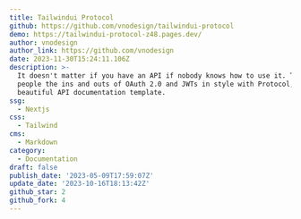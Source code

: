 ```yaml
---
title: Tailwindui Protocol
github: https://github.com/vnodesign/tailwindui-protocol
demo: https://tailwindui-protocol-z48.pages.dev/
author: vnodesign
author_link: https://github.com/vnodesign
date: 2023-11-30T15:24:11.106Z
description: >-
  It doesn't matter if you have an API if nobody knows how to use it. Teach
  people the ins and outs of OAuth 2.0 and JWTs in style with Protocol, a
  beautiful API documentation template.
ssg:
  - Nextjs
css:
  - Tailwind
cms:
  - Markdown
category:
  - Documentation
draft: false
publish_date: '2023-05-09T17:59:07Z'
update_date: '2023-10-16T18:13:42Z'
github_star: 2
github_fork: 4
---
```

